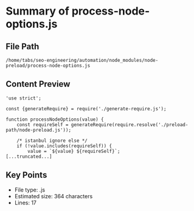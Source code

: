 # Summary of process-node-options.js
  
## File Path
`/home/tabs/seo-engineering/automation/node_modules/node-preload/process-node-options.js`

## Content Preview
```
'use strict';

const {generateRequire} = require('./generate-require.js');

function processNodeOptions(value) {
	const requireSelf = generateRequire(require.resolve('./preload-path/node-preload.js'));

	/* istanbul ignore else */
	if (!value.includes(requireSelf)) {
		value = `${value} ${requireSelf}`;
[...truncated...]
```

## Key Points
- File type: .js
- Estimated size: 364 characters
- Lines: 17
